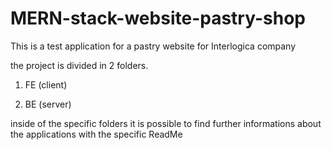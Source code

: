 # MERN-stack-website-pastry-shop

This is a test application for a pastry website for Interlogica company

the project is divided in 2 folders.

1. FE (client)

2. BE (server)

inside of the specific folders it is possible to find further informations about the applications with the specific ReadMe
